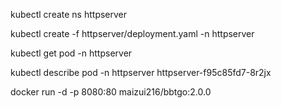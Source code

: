  kubectl create ns httpserver

 kubectl create -f httpserver/deployment.yaml -n httpserver

 kubectl get pod -n httpserver

kubectl describe pod -n httpserver httpserver-f95c85fd7-8r2jx

docker run -d -p 8080:80 maizui216/bbtgo:2.0.0